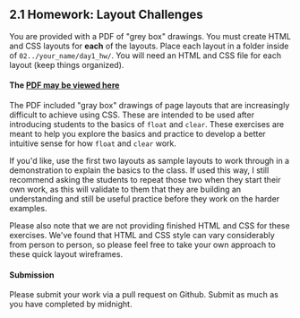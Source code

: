 ## 2.1 Homework: Layout Challenges

You are provided with a PDF of "grey box" drawings. You must create HTML and CSS layouts for **each** of the layouts. Place each layout in a folder inside of `02../your_name/day1_hw/`. You will need an HTML and CSS file for each layout (keep things organized).

#### The [PDF may be viewed here]()

The PDF included "gray box" drawings of page layouts that are increasingly difficult to achieve using CSS. These are intended to be used after introducing students to the basics of `float` and `clear`. These exercises are meant to help you explore the basics and practice to develop a better intuitive sense for how `float` and `clear` work.

If you'd like, use the first two layouts as sample layouts to work through in a demonstration to explain the basics to the class. If used this way, I still recommend asking the students to repeat those two when they start their own work, as this will validate to them that they are building an understanding and still be useful practice before they work on the harder examples.

Please also note that we are not providing finished HTML and CSS for these exercises. We've found that HTML and CSS style can vary considerably from person to person, so please feel free to take your own approach to these quick layout wireframes.

#### Submission

Please submit your work via a pull request on Github. Submit as much as you have completed by midnight.
